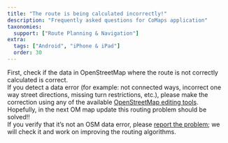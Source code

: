 ```yaml
---
title: "The route is being calculated incorrectly!"
description: "Frequently asked questions for CoMaps application"
taxonomies:
  support: ["Route Planning & Navigation"]
extra:
  tags: ["Android", "iPhone & iPad"]
  order: 30
---
```


First, check if the data in OpenStreetMap where the route is not correctly calculated is correct.  
If you detect a data error (for example: not connected ways, incorrect one way street directions, missing turn restrictions, etc.), please make the correction using any of the available [OpenStreetMap editing tools](https://wiki.openstreetmap.org/wiki/Editors). Hopefully, in the next OM map update this routing problem should be solved!!  
If you verify that it’s not an OSM data error, please [report the problem](@/support/i-found-a-bug-where-should-i-report-it/index.md); we will check it and work on improving the routing algorithms.
